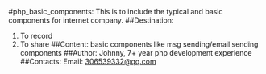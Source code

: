 #php_basic_components:
This is to include the typical and basic components for internet company.
##Destination:
1. To record
2. To share
##Content:
basic components like msg sending/email sending components
##Author:
Johnny, 7+ year php development experience
##Contacts:
Email: 306539332@qq.com